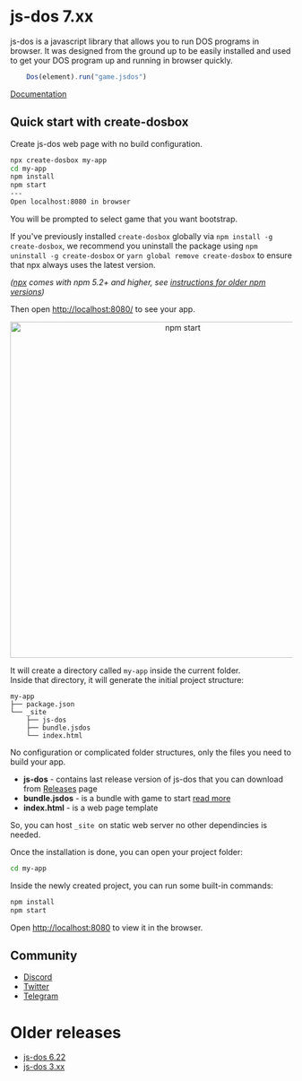 # js-dos 7.xx

js-dos is a javascript library that allows you to run DOS programs in browser. It was designed from the ground up to be easily installed and used to get your DOS program up and running in browser quickly.

```js
    Dos(element).run("game.jsdos")
```

[Documentation](https://js-dos.com/)

## Quick start with create-dosbox

Create js-dos web page with no build configuration.

```sh
npx create-dosbox my-app
cd my-app
npm install
npm start
---
Open localhost:8080 in browser
```

You will be prompted to select game that you want bootstrap.

If you've previously installed `create-dosbox` globally via `npm install -g create-dosbox`, we recommend you uninstall the package using `npm uninstall -g create-dosbox` or `yarn global remove create-dosbox` to ensure that npx always uses the latest version.

_([npx](https://medium.com/@maybekatz/introducing-npx-an-npm-package-runner-55f7d4bd282b) comes with npm 5.2+ and higher, see [instructions for older npm versions](https://gist.github.com/gaearon/4064d3c23a77c74a3614c498a8bb1c5f))_

Then open [http://localhost:8080/](http://localhost:8080/) to see your app.<br>

<p align='center'>
<img src='https://github.com/js-dos/create-dosbox/raw/master/npx-create-dosbox.gif' width='600' alt='npm start'>
</p>

It will create a directory called `my-app` inside the current folder.<br>
Inside that directory, it will generate the initial project structure:

```
my-app
├── package.json
└── _site
    ├── js-dos
    ├── bundle.jsdos
    └── index.html
```

No configuration or complicated folder structures, only the files you need to build your app.<br>

* **js-dos** - contains last release version of js-dos that you can download from [Releases](https://github.com/caiiiycuk/js-dos/releases) page
* **bundle.jsdos** - is a bundle with game to start [read more](https://js-dos.com/v7/build/docs/jsdos-bundle)
* **index.html** - is a web page template

So, you can host `_site `on static web server no other dependincies is needed.

Once the installation is done, you can open your project folder:

```sh
cd my-app
```

Inside the newly created project, you can run some built-in commands:

```sh
npm install
npm start
```

Open [http://localhost:8080](http://localhost:8080) to view it in the browser.

## Community

* [Discord](https://discord.com/invite/hMVYEbG)
* [Twitter](https://twitter.com/intent/user?screen_name=doszone_db)
* [Telegram](https://t.me/doszone)


# Older releases

* [js-dos 6.22](https://js-dos.com/index_6.22.html)
* [js-dos 3.xx](https://js-dos.com/index_v3.html)